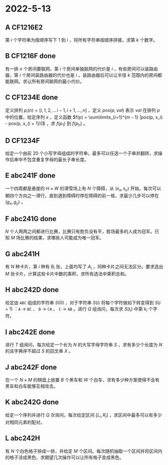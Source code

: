 # 2022-5-13

## A CF1216E2

第 $i$ 个字符串为按顺序写下 $1$ 到 $i$ ，将所有字符串按顺序拼接，求第 $k$ 个数字。

## B CF1216F done

有一排 $n$ 个房间要联网，第 $i$ 个房间单独联网的代价是 $i$ ，有些房间可以装路由器，第 $i$ 个房间装路由器的代价也是 $i$ ，装路由器后可以让半径 $k$ 范围内的房间都能联网。求让所有房间联网的最小代价。

## C CF1234E done

定义排列 $p_i(n) = [i, 1, 2, \dots\, i - 1, i + 1, \dots, n]$ ，定义 $pos(p, val)$ 表示 $val$ 在排列 $p$ 中的位置，给定序列 $x$ ，定义函数 $f(p) = \sum\limits_{i=1}^{m - 1} |pos(p, x_i) - pos(p, x_{i + 1})|$ ，求 $f(p_1)$ 到 $f(p_n)$ 。

## D CF1234F

给定一个由前 $20$ 个小写字母组成的字符串，最多可以任选一个子串并翻转，求操作后串中不包含重复字母的最长子串长度。

## E abc241F done

一个四周都是悬崖的 $H \times W$ 的滑雪场上有 $N$ 个障碍，从 $(s_x, s_y)$ 开始，每次可以朝四个方向之一滑行，直到遇到障碍时停在障碍的前一格，求最少几步可以停在 $(g_x, g_y)$ 。

## F abc241G done

$N$ 个人两两之间都进行比赛，比赛只有胜负没有平，胜场最多的人成为冠军。已知 $M$ 场比赛的结果，求哪些人可能成为唯一冠军。

## G abc241H

有 $N$ 种卡片，第 $i$ 种有 $B_i$ 张，上面均写了 $A_i$ ，同种卡片之间无法区分。要求选出 $M$ 张卡片，计算这些卡片中数的乘积，求所有选法中乘积总和。

## H abc242D done

给定由 `ABC` 组成的字符串 $S(0)$ ，对于字符串 $S(i)$ 将每个字符做如下转变得到 $S(i + 1)$ ：`A` -> `BC` 、 `B` -> `CA` 、 `C` -> `AB` 。进行 $Q$ 组询问，每次求 $S(t_i)$ 中第 $k_i$ 个字符。

## I abc242E done

进行 $T$ 组询问，每次给定一个长为 $N$ 的大写字母字符串 $S$ ，求有多少个长度为 $N$ 的且字典序不超过 $S$ 的回文串 $X$ 。

## J abc242F done

在一个 $N \times M$ 的棋盘上放置 $B$ 个黑车和 $W$ 个白车，求有多少种方案使得不会有黑车和白车能够互相攻击。

## K abc242G done

给定一个序列并进行 $Q$ 次询问，每次给定区间 $[L_i, R_i]$ ，求区间中最多可以有多少对相同元素的配对。

## L abc242H

有 $N$ 个白色格子排成一排，并给定 $M$ 个区间。每次随机抽取一个区间并将区间内的格子涂成黑色，求期望几次操作可以让所有格子变成黑色。
